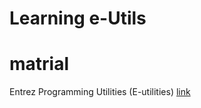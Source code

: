 # Learning e-Utils

# matrial
Entrez Programming Utilities (E-utilities) [link](https://www.ncbi.nlm.nih.gov/books/NBK25501/)
